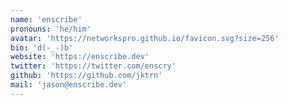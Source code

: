 ```yaml
---
name: 'enscribe'
pronouns: 'he/him'
avatar: 'https://networkspro.github.io/favicon.svg?size=256'
bio: 'd(-_-)b'
website: 'https://enscribe.dev'
twitter: 'https://twitter.com/enscry'
github: 'https://github.com/jktrn'
mail: 'jason@enscribe.dev'
---
```

